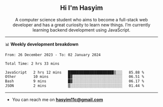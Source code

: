 <h2 align="center">Hi I'm Hasyim</h2>

<p align="center">A computer science student who aims to become a full-stack web developer and has a great curiosity to learn new things. I’m currently learning backend development using JavaScript.</p>

<!--![Anurag's GitHub stats](https://github-readme-stats-one-pink-11.vercel.app/api?username=hasyimashari&show_icons=true&theme=transparent&hide=contribs,prs)-->

---

📊 **Weekly development breakdown**

<!--START_SECTION:waka-->

```txt
From: 26 December 2023 - To: 02 January 2024

Total Time: 2 hrs 33 mins

JavaScript   2 hrs 12 mins   █████████████████████▒░░░   85.88 %
Other        10 mins         █▓░░░░░░░░░░░░░░░░░░░░░░░   06.51 %
Bash         9 mins          █▓░░░░░░░░░░░░░░░░░░░░░░░   06.17 %
JSON         2 mins          ▒░░░░░░░░░░░░░░░░░░░░░░░░   01.44 %
```

<!--END_SECTION:waka-->

---

- You can reach me on **hasyim11c@gmail.com**
